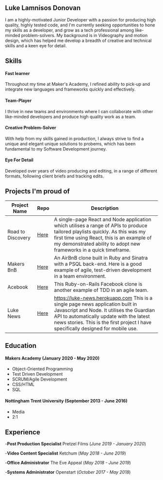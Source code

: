 ## Luke Lamnisos Donovan

I am a highly-motivated Junior Developer with a passion for producing high quality, highly tested code, and I'm currently seeking opportunities to hone my skills as a developer, and grow as a tech professional among like-minded problem-solvers. My background is in Videography and motion design, which has helped me develop a breadth of creative and technical skills and a keen eye for detail.

## Skills
#### Fast learner
Throughout my time at Maker's Academy, I refined ability to pick-up and integrate new languages and frameworks quickly and effectively.

#### Team-Player 
I thrive in new teams and environments where I can collaborate with other like-minded developers and produce high quality work as a team.

#### Creative Problem-Solver
With help from my skills gained in production, I always strive to find a unique and elegant unique solutions to probems, which has been fundamental to my Software Development journey.

#### Eye For Detail
Developed over years of video producing and editing, in a range of different formats, following client briefs and tracking edits.

## Projects I'm proud of

Project Name | Repo | Description
--- | --- | ---
Road to Discovery | [Here](https://github.com/Team-react/Playlist_App) | A single-page React and Node application which utilises a range of APIs to produce tailored playlists quickly. As this was my first time using React, this is an example of my demonstrated ability to adopt new frameworks in a quick timeframe.
Makers BnB | [Here](https://github.com/lukedonov/makersbnb-project) | An AirBnB clone built in Ruby and Sinatra with a PSQL back-end. Here is a good example of agile, test-driven development in a team environment. 
Acebook | [Here](https://github.com/Thatguy560/acebook-5Makerteers) | This Ruby-on-Rails Facebook clone is another example of TDD in an agile team.
Luke News | [Here](https://github.com/lukedonov/luke-news) | https://luke-news.herokuapp.com This is a single page news application built in Javascript and Node. It utilises the Guardian API to automatically update with the latest news stories. This is the first project I have specifically designed for mobile use.

## Education

#### Makers Academy (January 2020 - May 2020)

- Object-Oriented Programming
- Test Driven Development
- SCRUM/Agile Development
- CSS/HTML
- SQL

#### Nottingham Trent University (September 2013 - June 2016)

- Media
- 2:1

## Experience

-**Post Production Specialist** Pretzel Films 
(*June 2019 - January 2020*)  

-**Video Content Specialist** Ketchum 
(*May 2018 - June 2019*)   

-**Office Administrator** The Eve Appeal 
(*May 2018 - June 2019*) 

-**Systems Administrator** Openstart
(*October 2017 - May 2018*)




